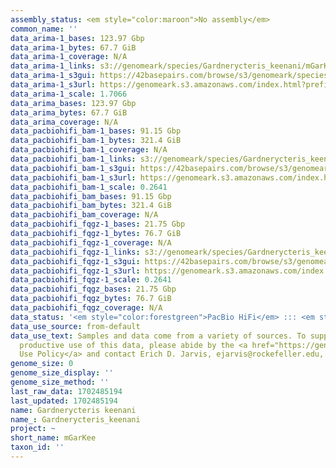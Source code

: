 ```yaml
---
assembly_status: <em style="color:maroon">No assembly</em>
common_name: ''
data_arima-1_bases: 123.97 Gbp
data_arima-1_bytes: 67.7 GiB
data_arima-1_coverage: N/A
data_arima-1_links: s3://genomeark/species/Gardnerycteris_keenani/mGarKee1/genomic_data/arima/<br>
data_arima-1_s3gui: https://42basepairs.com/browse/s3/genomeark/species/Gardnerycteris_keenani/mGarKee1/genomic_data/arima/
data_arima-1_s3url: https://genomeark.s3.amazonaws.com/index.html?prefix=species/Gardnerycteris_keenani/mGarKee1/genomic_data/arima/
data_arima-1_scale: 1.7066
data_arima_bases: 123.97 Gbp
data_arima_bytes: 67.7 GiB
data_arima_coverage: N/A
data_pacbiohifi_bam-1_bases: 91.15 Gbp
data_pacbiohifi_bam-1_bytes: 321.4 GiB
data_pacbiohifi_bam-1_coverage: N/A
data_pacbiohifi_bam-1_links: s3://genomeark/species/Gardnerycteris_keenani/mGarKee1/genomic_data/pacbio_hifi/<br>
data_pacbiohifi_bam-1_s3gui: https://42basepairs.com/browse/s3/genomeark/species/Gardnerycteris_keenani/mGarKee1/genomic_data/pacbio_hifi/
data_pacbiohifi_bam-1_s3url: https://genomeark.s3.amazonaws.com/index.html?prefix=species/Gardnerycteris_keenani/mGarKee1/genomic_data/pacbio_hifi/
data_pacbiohifi_bam-1_scale: 0.2641
data_pacbiohifi_bam_bases: 91.15 Gbp
data_pacbiohifi_bam_bytes: 321.4 GiB
data_pacbiohifi_bam_coverage: N/A
data_pacbiohifi_fqgz-1_bases: 21.75 Gbp
data_pacbiohifi_fqgz-1_bytes: 76.7 GiB
data_pacbiohifi_fqgz-1_coverage: N/A
data_pacbiohifi_fqgz-1_links: s3://genomeark/species/Gardnerycteris_keenani/mGarKee1/genomic_data/pacbio_hifi/<br>
data_pacbiohifi_fqgz-1_s3gui: https://42basepairs.com/browse/s3/genomeark/species/Gardnerycteris_keenani/mGarKee1/genomic_data/pacbio_hifi/
data_pacbiohifi_fqgz-1_s3url: https://genomeark.s3.amazonaws.com/index.html?prefix=species/Gardnerycteris_keenani/mGarKee1/genomic_data/pacbio_hifi/
data_pacbiohifi_fqgz-1_scale: 0.2641
data_pacbiohifi_fqgz_bases: 21.75 Gbp
data_pacbiohifi_fqgz_bytes: 76.7 GiB
data_pacbiohifi_fqgz_coverage: N/A
data_status: '<em style="color:forestgreen">PacBio HiFi</em> ::: <em style="color:forestgreen">Arima</em>'
data_use_source: from-default
data_use_text: Samples and data come from a variety of sources. To support fair and
  productive use of this data, please abide by the <a href="https://genome10k.soe.ucsc.edu/data-use-policies/">Data
  Use Policy</a> and contact Erich D. Jarvis, ejarvis@rockefeller.edu, with any questions.
genome_size: 0
genome_size_display: ''
genome_size_method: ''
last_raw_data: 1702485194
last_updated: 1702485194
name: Gardnerycteris keenani
name_: Gardnerycteris_keenani
project: ~
short_name: mGarKee
taxon_id: ''
---
```

